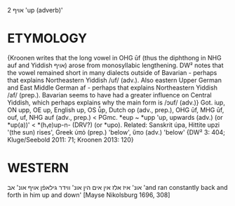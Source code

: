 אויף 2
'up (adverb)'

ETYMOLOGY
===========
{Kroonen writes that the long vowel in OHG ūf (thus the diphthong in NHG auf and Yiddish אויף) arose from monosyllabic lengthening.
DW² notes that the vowel remained short in many dialects outside of Bavarian - perhaps that explains Northeastern Yiddish /uf/ (adv.). Also eastern Upper German and East Middle German af - perhaps that explains Northeastern Yiddish /af/ (prep.). Bavarian seems to have had a greater influence on Central Yiddish, which perhaps explains why the main form is /ɔuf/ (adv.)}
Got. iup, ON upp, OE up, English up, OS ū̆p, Dutch op (adv., prep.), OHG ūf, MHG ūf, ouf, uf, NHG auf (adv., prep.) < PGmc. *eup ~ *upp 'up, upwards (adv.) (or *up(a))' < *(h₁e)up-n- (DRV?) (or *upo).
Related: Sanskrit úpa, Hittite upzi '(the sun) rises', Greek ὑπό (prep.) 'below', ὕπο (adv.) 'below'
{DW² 3: 404; Kluge/Seebold 2011: 71; Kroonen 2013: 120}

WESTERN
========

אונ' איז אלז אין אים הין אונ' ווידר גילאפֿן אויף אונ' אב
'and ran constantly back and forth in him up and down'
[Mayse Nikolsburg 1696, 308]